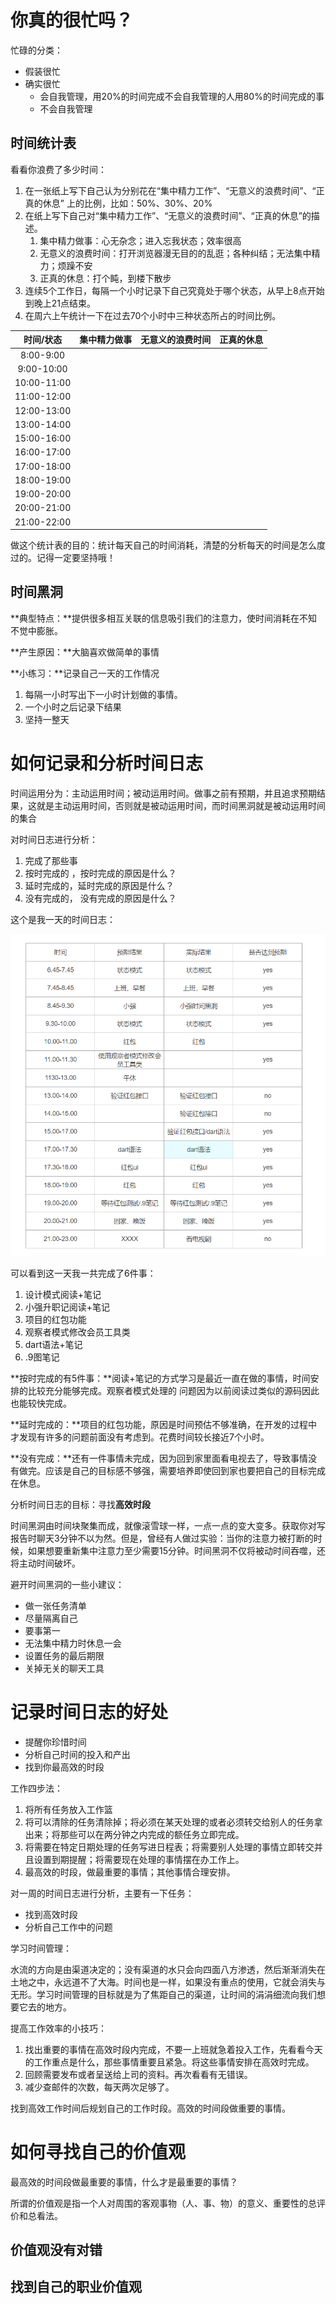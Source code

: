 # 你真的很忙吗？

忙碌的分类：

- 假装很忙
- 确实很忙
  - 会自我管理，用20%的时间完成不会自我管理的人用80%的时间完成的事
  - 不会自我管理



## 时间统计表

看看你浪费了多少时间：

1. 在一张纸上写下自己认为分别花在“集中精力工作”、“无意义的浪费时间”、“正真的休息” 上的比例，比如：50%、30%、20%
2. 在纸上写下自己对“集中精力工作”、“无意义的浪费时间”、“正真的休息”的描述。
   1. 集中精力做事：心无杂念；进入忘我状态；效率很高
   2. 无意义的浪费时间：打开浏览器漫无目的的乱逛；各种纠结；无法集中精力；烦躁不安
   3. 正真的休息：打个盹，到楼下散步
3. 连续5个工作日，每隔一个小时记录下自己究竟处于哪个状态，从早上8点开始到晚上21点结束。
4. 在周六上午统计一下在过去70个小时中三种状态所占的时间比例。

|  时间/状态  | 集中精力做事 | 无意义的浪费时间 | 正真的休息 |
| :---------: | :----------: | :--------------: | :--------: |
|  8:00-9:00  |              |                  |            |
| 9:00-10:00  |              |                  |            |
| 10:00-11:00 |              |                  |            |
| 11:00-12:00 |              |                  |            |
| 12:00-13:00 |              |                  |            |
| 13:00-14:00 |              |                  |            |
| 15:00-16:00 |              |                  |            |
| 16:00-17:00 |              |                  |            |
| 17:00-18:00 |              |                  |            |
| 18:00-19:00 |              |                  |            |
| 19:00-20:00 |              |                  |            |
| 20:00-21:00 |              |                  |            |
| 21:00-22:00 |              |                  |            |

做这个统计表的目的：统计每天自己的时间消耗，清楚的分析每天的时间是怎么度过的。记得一定要坚持哦！

## 时间黑洞

**典型特点：**提供很多相互关联的信息吸引我们的注意力，使时间消耗在不知不觉中膨胀。

**产生原因：**大脑喜欢做简单的事情

**小练习：**记录自己一天的工作情况

1. 每隔一小时写出下一小时计划做的事情。
2. 一个小时之后记录下结果
3. 坚持一整天

# 如何记录和分析时间日志

时间运用分为：主动运用时间；被动运用时间。做事之前有预期，并且追求预期结果，这就是主动运用时间，否则就是被动运用时间，而时间黑洞就是被动运用时间的集合

对时间日志进行分析：

1. 完成了那些事
2. 按时完成的 ，按时完成的原因是什么？
3. 延时完成的，延时完成的原因是什么？
4. 没有完成的， 没有完成的原因是什么？

这个是我一天的时间日志：

![1557362726204](./时间日志.png)

可以看到这一天我一共完成了6件事：

1. 设计模式阅读+笔记
2. 小强升职记阅读+笔记
3. 项目的红包功能
4. 观察者模式修改会员工具类
5. dart语法+笔记
6. .9图笔记

**按时完成的有5件事：**阅读+笔记的方式学习是最近一直在做的事情，时间安排的比较充分能够完成。观察者模式处理的 问题因为以前阅读过类似的源码因此也能较快完成。

**延时完成的：**项目的红包功能，原因是时间预估不够准确，在开发的过程中才发现有许多的问题前面没有考虑到。花费时间较长接近7个小时。

**没有完成：**还有一件事情未完成，因为回到家里面看电视去了，导致事情没有做完。应该是自己的目标感不够强，需要培养即使回到家也要把自己的目标完成在休息。

分析时间日志的目标：寻找**高效时段**

时间黑洞由时间块聚集而成，就像滚雪球一样，一点一点的变大变多。获取你对写报告时聊天3分钟不以为然。但是，曾经有人做过实验：当你的注意力被打断的时候，如果想要重新集中注意力至少需要15分钟。时间黑洞不仅将被动时间吞噬，还将主动时间破坏。

避开时间黑洞的一些小建议：

- 做一张任务清单
- 尽量隔离自己
- 要事第一
- 无法集中精力时休息一会
- 设置任务的最后期限
- 关掉无关的聊天工具

# 记录时间日志的好处

- 提醒你珍惜时间
- 分析自己时间的投入和产出
- 找到你最高效的时段

工作四步法：

1. 将所有任务放入工作篮
2. 将可以清除的任务清除掉；将必须在某天处理的或者必须转交给别人的任务拿出来；将那些可以在两分钟之内完成的额任务立即完成。
3. 将需要在特定日期处理的任务写进日程表；将需要别人处理的事情立即转交并且设置到期提醒；将需要现在处理的事情摆在办工作上。
4. 最高效的时段，做最重要的事情；其他事情合理安排。

对一周的时间日志进行分析，主要有一下任务：

- 找到高效时段
- 分析自己工作中的问题

学习时间管理：

水流的方向是由渠道决定的；没有渠道的水只会向四面八方渗透，然后渐渐消失在土地之中，永远道不了大海。时间也是一样，如果没有重点的使用，它就会消失与无形。学习时间管理的目标就是为了焦距自己的渠道，让时间的涓涓细流向我们想要它去的地方。

提高工作效率的小技巧：

1. 找出重要的事情在高效时段内完成，不要一上班就急着投入工作，先看看今天的工作重点是什么，那些事情重要且紧急。将这些事情安排在高效时完成。
2. 回顾需要发布或者呈送给上司的资料。再次看看有无错误。
3. 减少查邮件的次数，每天两次足够了。

找到高效工作时间后规划自己的工作时段。高效的时间段做重要的事情。

# 如何寻找自己的价值观

最高效的时间段做最重要的事情，什么才是最重要的事情？

所谓的价值观是指一个人对周围的客观事物（人、事、物）的意义、重要性的总评价和总看法。

## 价值观没有对错



## 找到自己的职业价值观